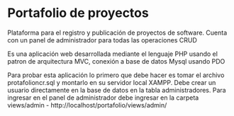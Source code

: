 # Portafolio de proyectos
Plataforma para el registro y publicación de proyectos de software. Cuenta con un panel de administrador para todas las operaciones CRUD

Es una aplicación web desarrollada mediante el lenguaje PHP usando el patron de arquitectura MVC, conexión a base de datos Mysql usando PDO

Para probar esta aplicación lo primero que debe hacer es tomar el archivo protafolioncr.sql y montarlo en su servidor local XAMPP. Debe crear un usuario directamente 
en la base de datos en la tabla administradores.  Para ingresar en el panel de administrador debe ingresar en la carpeta views/admin - http://localhost/portafolio/views/admin/
